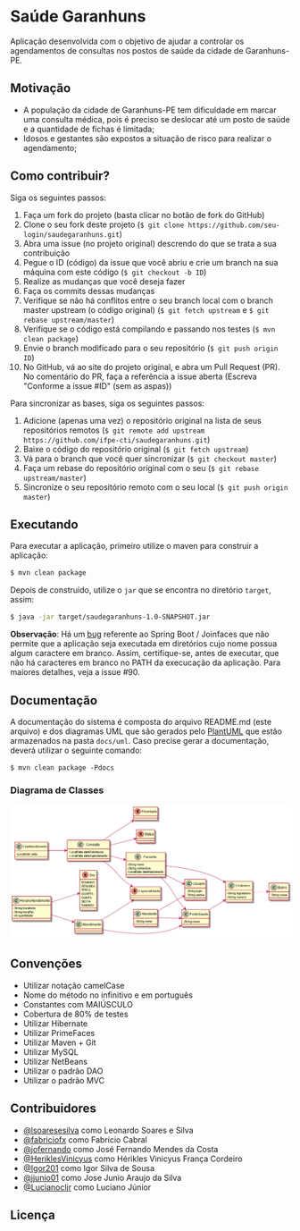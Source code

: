 # Saúde Garanhuns

  Aplicação desenvolvida com o objetivo de ajudar a controlar os agendamentos de consultas nos postos de saúde da cidade de Garanhuns-PE.


## Motivação

  - A população da cidade de Garanhuns-PE tem dificuldade em marcar uma consulta médica, pois é preciso se deslocar até um posto de saúde e a quantidade de fichas é limitada;
  - Idosos e gestantes são expostos a situação de risco para realizar o agendamento;


## Como contribuir?

  Siga os seguintes passos:

  1. Faça um fork do projeto (basta clicar no botão de fork do GitHub)
  2. Clone o seu fork deste projeto (`$ git clone https://github.com/seu-login/saudegaranhuns.git`)
  3. Abra uma issue (no projeto original) descrendo do que se trata a sua contribuição
  4. Pegue o ID (código) da issue que você abriu e crie um branch na sua máquina com este código (`$ git checkout -b ID`)
  5. Realize as mudanças que você deseja fazer
  6. Faça os commits dessas mudanças
  7. Verifique se não há conflitos entre o seu branch local com o branch master upstream (o código original) (`$ git fetch upstream` e `$ git rebase upstream/master`)
  8. Verifique se o código está compilando e passando nos testes (`$ mvn clean package`)
  9. Envie o branch modificado para o seu repositório (`$ git push origin ID`)
  10. No GitHub, vá ao site do projeto original, e abra um Pull Request (PR). No comentário do PR, faça a referência a issue aberta (Escreva "Conforme a issue #ID" (sem as aspas))

  Para sincronizar as bases, siga os seguintes passos:

  1. Adicione (apenas uma vez) o repositório original na lista de seus repositórios remotos (`$ git remote add upstream https://github.com/ifpe-cti/saudegaranhuns.git`)
  2. Baixe o código do repositório original (`$ git fetch upstream`)
  3. Vá para o branch que você quer sincronizar (`$ git checkout master`)
  4. Faça um rebase do repositório original com o seu (`$ git rebase upstream/master`)
  5. Sincronize o seu repositório remoto com o seu local (`$ git push origin master`)


## Executando

  Para executar a aplicação, primeiro utilize o maven para construir a aplicação:
  ```bash
  $ mvn clean package
  ```

  Depois de construido, utilize o `jar` que se encontra no diretório `target`, assim:
  ```bash
  $ java -jar target/saudegaranhuns-1.0-SNAPSHOT.jar
  ```

  **Observação**: Há um [bug](https://github.com/joinfaces/joinfaces/issues/310) referente ao Spring Boot / Joinfaces que não permite que a aplicação seja executada em diretórios cujo nome possua algum caractere em branco. Assim, certifique-se, antes de executar, que não há caracteres em branco no PATH da execucação da aplicação. Para maiores detalhes, veja a issue #90.


## Documentação

  A documentação do sistema é composta do arquivo README.md (este arquivo) e dos diagramas UML que são gerados pelo [PlantUML](http://plantuml.com) que estão armazenados na pasta `docs/uml`. Caso precise gerar a documentação, deverá utilizar o seguinte comando:  
  ```
  $ mvn clean package -Pdocs
  ```

### Diagrama de Classes
  ![DiagramaDeClasses](docs/uml/saudegaranhuns-classes.png)


## Convenções

  - Utilizar notação camelCase
  - Nome do método no infinitivo e em português
  - Constantes com MAIÚSCULO
  - Cobertura de 80% de testes
  - Utilizar Hibernate
  - Utilizar PrimeFaces 
  - Utilizar Maven + Git
  - Utilizar MySQL
  - Utilizar NetBeans
  - Utilizar o padrão DAO
  - Utilizar o padrão MVC


## Contribuidores

  - [@lsoaresesilva](https://github.com/lsoaresesilva) como Leonardo Soares e Silva  
  - [@fabriciofx](https://github.com/fabriciofx) como Fabrício Cabral  
  - [@jofernando](https://github.com/jofernando) como José Fernando Mendes da Costa  
  - [@HeriklesVinicyus](https://github.com/HeriklesVinicyus) como Hérikles Vinicyus França Cordeiro
  - [@Igor201](https://github.com/Igor201) como Igor Silva de Sousa  
  - [@jjunio01](https://github.com/jjunio01) como Jose Junio Araujo da Silva  
  - [@Lucianocljr](https://github.com/Lucianocljr) como Luciano Júnior


## Licença

